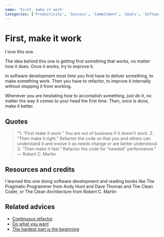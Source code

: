 ```yaml
---
name: 'First, make it work'
Categories: ['Productivity', 'Success', 'Commitment', 'Goals', 'Software development', 'Refactor']
---
```

# First, make it work

I love this one.
 
The idea behind this one is getting first something that works, no matter how it does. Once it works, try to improve it.
 
In software development most time you first have to deliver something, to make something work. Then you have to refactor, to improve it internally without stopping it from working.
 
Whenever you are hesitating how to accomplish something, just do it, no matter the way it comes to your head the first time. Then, once is done, make it better.

## Quotes

> “1. “First make it work.” You are out of business if it doesn’t work. 2. “Then make it right.” Refactor the code so that you and others can understand it and evolve it as needs change or are better understood. 3. “Then make it fast.” Refactor the code for “needed” performance.” — Robert C. Martin

## Resources and credits

I learned this one doing software development and reading books like The Pragmatic Programmer from Andy Hunt and Dave Thomas and The Clean Coder, or The Clean Architecture from Robert C. Martin

## Related advices

- [Continuous refactor](../Continuous%20refactor/index.md)
- [Do what you want](../Do%20what%20you%20want/index.md)
- [The hardest part is the beginning](../The%20hardest%20part%20is%20the%20beginning/index.md)
